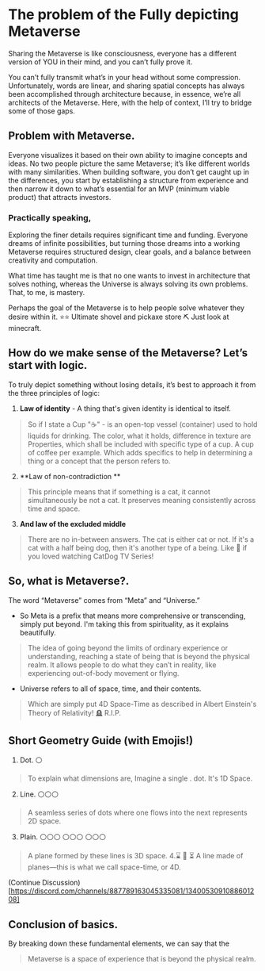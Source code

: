 # **The problem of the __Fully depicting Metaverse__** 
Sharing the Metaverse is like consciousness, everyone has a different version of YOU in their mind, and you can’t fully prove it.

You can’t fully transmit what’s in your head without some compression. Unfortunately, words are linear, and sharing spatial concepts has always been accomplished through architecture because, in essence, we’re all architects of the Metaverse. Here, with the help of context, I’ll try to bridge some of those gaps.

## **Problem with Metaverse.**
Everyone visualizes it based on their own ability to imagine concepts and ideas. No two people picture the same Metaverse; it’s like different worlds with many similarities. When building software, you don’t get caught up in the differences, you start by establishing a structure from experience and then narrow it down to what’s essential for an MVP (minimum viable product) that attracts investors.

### **Practically speaking,**
Exploring the finer details requires significant time and funding.
Everyone dreams of infinite possibilities, but turning those dreams into a working Metaverse requires structured design, clear goals, and a balance between creativity and computation.

What time has taught me is that no one wants to invest in architecture that solves nothing, whereas the Universe is always solving its own problems. That, to me, is mastery.

Perhaps the goal of the Metaverse is to help people solve whatever they desire within it. 
:star::star: Ultimate shovel and pickaxe store :pick:
Just look at minecraft.

## **How do we make sense of the Metaverse? Let’s start with logic.**
To truly depict something without losing details, it’s best to approach it from the three principles of logic:

1. **Law of identity** - A thing that's given identity is identical to itself.
> So if I state a Cup ":coffee:" - is an open-top vessel (container) used to hold liquids for drinking. 
> The color, what it holds, difference in texture are Properties, which shall be included with specific type of a cup. A cup of coffee per example. Which adds specifics to help in determining a thing or a concept that the person refers to.
2. **Law of non-contradiction **
> This principle means that if something is a cat, it cannot simultaneously be not a cat. It preserves meaning consistently across time and space.
3. **And law of the excluded middle**
> There are no in-between answers. The cat is either cat or not. If it's a cat with a half being dog, then it's another type of a being. 
> Like :white_heart: if you loved watching CatDog TV Series!

## **So, what is Metaverse?.** 
The word “Metaverse” comes from “Meta” and “Universe.”
- So Meta is a prefix that means more comprehensive or transcending, simply put beyond. 
I'm taking this from spirituality, as it explains beautifully.
> The idea of going beyond the limits of ordinary experience or understanding, reaching a state of being that is beyond the physical realm. 
> It allows people to do what they can’t in reality, like experiencing out-of-body movement or flying.
- Universe refers to all of space, time, and their contents.
> Which are simply put 4D Space-Time as described in Albert Einstein's Theory of Relativity! :headstone:  R.I.P.

## **Short Geometry Guide (with Emojis!)**

1. Dot. :white_circle:  
> To explain what dimensions are, Imagine a single . dot. It's 1D Space.
2. Line. :white_circle::white_circle::white_circle: 
> A seamless series of dots where one flows into the next represents 2D space.
3. Plain.
:white_circle::white_circle::white_circle:
:white_circle::white_circle::white_circle:
:white_circle::white_circle::white_circle: 
> A plane formed by these lines is 3D space.
4.:hourglass: :milky_way: :hourglass_flowing_sand: 
> A line made of planes—this is what we call space-time, or 4D.

(Continue Discussion)[https://discord.com/channels/887789163045335081/1340053091088601208]
## **Conclusion of basics.**

By breaking down these fundamental elements, we can say that the 
> Metaverse is a space of experience that is beyond the physical realm.
